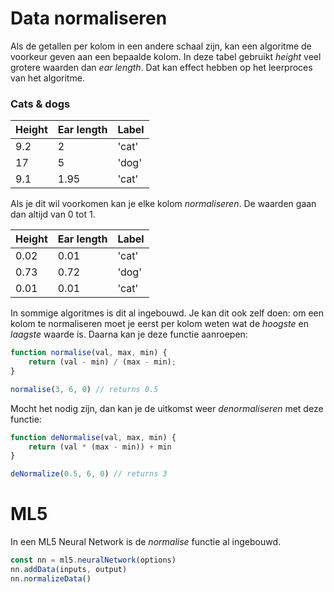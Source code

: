 # Data normaliseren

Als de getallen per kolom in een andere schaal zijn, kan een algoritme de voorkeur geven aan een bepaalde kolom. In deze tabel gebruikt *height* veel grotere waarden dan *ear length*. Dat kan effect hebben op het leerproces van het algoritme.

### Cats & dogs

| Height | Ear length |  Label |
| ------ | ------ | ------ |
| 9.2 | 2 | 'cat' |
| 17 | 5 | 'dog' |
| 9.1 | 1.95 | 'cat' |

Als je dit wil voorkomen kan je elke kolom *normaliseren*. De waarden gaan dan altijd van 0 tot 1. 

| Height | Ear length |  Label |
| ------ | ------ | ------ |
| 0.02 | 0.01 | 'cat' |
| 0.73 | 0.72 | 'dog' |
| 0.01 | 0.01 | 'cat' |

In sommige algoritmes is dit al ingebouwd. Je kan dit ook zelf doen: om een kolom te normaliseren moet je eerst per kolom weten wat de *hoogste* en *laagste* waarde is. Daarna kan je deze functie aanroepen:

```javascript
function normalise(val, max, min) { 
    return (val - min) / (max - min);
}

normalise(3, 6, 0) // returns 0.5
```

Mocht het nodig zijn, dan kan je de uitkomst weer *denormaliseren* met deze functie:

```javascript
function deNormalise(val, max, min) {
    return (val * (max - min)) + min
}

deNormalize(0.5, 6, 0) // returns 3
```
# ML5

In een ML5 Neural Network is de *normalise* functie al ingebouwd.
```javascript
const nn = ml5.neuralNetwork(options)
nn.addData(inputs, output)
nn.normalizeData()
```
